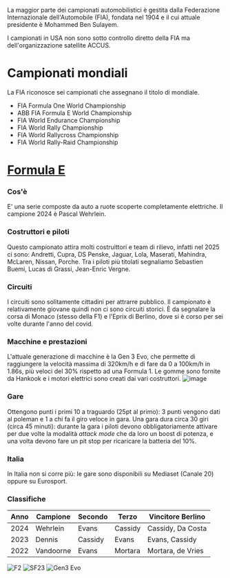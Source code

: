 La maggior parte dei campionati automobilistici è gestita dalla Federazione Internazionale dell'Automobile (FIA), fondata nel 1904 e il cui attuale presidente è Mohammed Ben Sulayem.

I campionati in USA non sono sotto controllo diretto della FIA ma dell'organizzazione satellite ACCUS.

# Campionati mondiali
La FIA riconosce sei campionati che assegnano il titolo di mondiale.
- FIA Formula One World Championship
- ABB FIA Formula E World Championship
- FIA World Endurance Championship
- FIA World Rally Championship
- FIA World Rallycross Championship
- FIA World Rally-Raid Championship

# [Formula E](https://www.fiaformulae.com/it)

### Cos'è
E' una serie composte da auto a ruote scoperte completamente elettriche. Il campione 2024 è Pascal Wehrlein.

### Costruttori e piloti
Questo campionato attira molti costruittori e team di rilievo, infatti nel 2025 ci sono: Andretti, Cupra, DS Penske, Jaguar, Lola, Maserati, Mahindra, McLaren, Nissan, Porche. Tra i piloti più titolati segnaliamo Sebastien Buemi, Lucas di Grassi, Jean-Enric Vergne.

### Circuiti
I circuiti sono solitamente cittadini per attrarre pubblico. Il campionato è relativamente giovane quindi non ci sono circuiti storici. È da segnalare la corsa di Monaco (stesso della F1) e l'Eprix di Berlino, dove si è corso per sei volte durante l'anno del covid.

### Macchine e prestazioni
L'attuale generazione di macchine è la Gen 3 Evo, che permette di raggiungere la velocità massima di 320km/h e di fare da 0 a 100km/h in 1.86s, più veloci del 30% rispetto ad una Formula 1. Le gomme sono fornite da Hankook e i motori elettrici sono creati dai vari costruttori.
![image](https://github.com/user-attachments/assets/72dd55bf-f303-443c-8a37-5da4f32a82d0)




### Gare
Ottengono punti i primi 10 a traguardo (25pt al primo): 3 punti vengono dati al poleman e 1 a chi fa il giro veloce in gara. Una gara dura circa 30 giri (circa 45 minuti): durante la gara i piloti devono obbligatoriamente attivare per due volte la modalità *attack mode* che da loro un boost di potenza, e una volta devono fare un pit stop per ricaricare la batteria del 10%.

### Italia
In Italia non si corre più: le gare sono disponibili su Mediaset (Canale 20) oppure su Eurosport.

### Classifiche
Anno | Campione | Secondo | Terzo | Vincitore Berlino |
---- | -------- | ------- | ----- | ----------------- |
2024 | Wehrlein | Evans | Cassidy | Cassidy, Da Costa
2023 | Dennis | Cassidy | Evans | Evans, Cassidy
2022 | Vandoorne | Evans | Mortara | Mortara, de Vries





![F2](https://github.com/user-attachments/assets/1a223a85-7ee8-4f17-8fa3-a8bf7ea9b39e)
![SF23](https://github.com/user-attachments/assets/34295f18-a927-4288-b31b-3b8c8fef01dc)
![Gen3 Evo](https://github.com/user-attachments/assets/e25765e9-9e56-4abe-8aeb-b02ee242bcc8)



